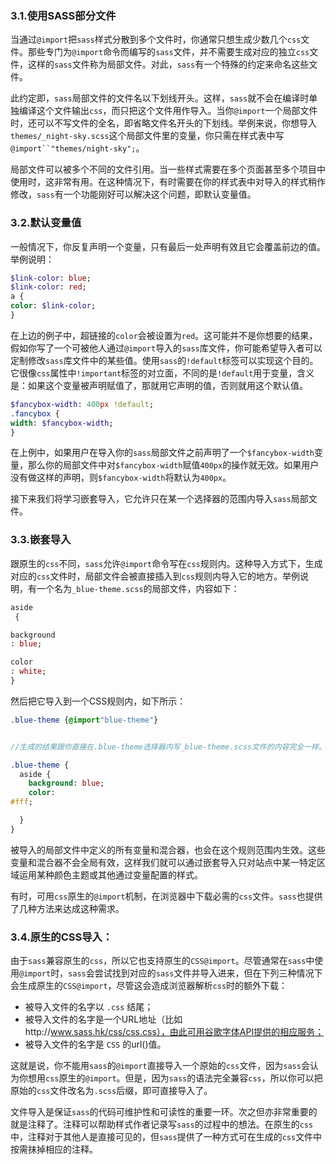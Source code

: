 ### 3.1.使用SASS部分文件

当通过`@import`把`sass`样式分散到多个文件时，你通常只想生成少数几个`css`文件。那些专门为`@import`命令而编写的`sass`文件，并不需要生成对应的独立`css`文件，这样的`sass`文件称为局部文件。对此，`sass`有一个特殊的约定来命名这些文件。

此约定即，`sass`局部文件的文件名以下划线开头。这样，`sass`就不会在编译时单独编译这个文件输出`css`，而只把这个文件用作导入。当你`@import`一个局部文件时，还可以不写文件的全名，即省略文件名开头的下划线。举例来说，你想导入`themes/_night-sky.scss`这个局部文件里的变量，你只需在样式表中写```@import``"themes/night-sky";```。

局部文件可以被多个不同的文件引用。当一些样式需要在多个页面甚至多个项目中使用时，这非常有用。在这种情况下，有时需要在你的样式表中对导入的样式稍作修改，`sass`有一个功能刚好可以解决这个问题，即默认变量值。

### 3.2.默认变量值

一般情况下，你反复声明一个变量，只有最后一处声明有效且它会覆盖前边的值。举例说明：

```sass
$link-color: blue;
$link-color: red;
a {
color: $link-color;
}
```

在上边的例子中，超链接的`color`会被设置为`red`。这可能并不是你想要的结果，假如你写了一个可被他人通过`@import`导入的`sass`库文件，你可能希望导入者可以定制修改`sass`库文件中的某些值。使用`sass`的`!default`标签可以实现这个目的。它很像`css`属性中`!important`标签的对立面，不同的是`!default`用于变量，含义是：如果这个变量被声明赋值了，那就用它声明的值，否则就用这个默认值。

```sass
$fancybox-width: 400px !default;
.fancybox {
width: $fancybox-width;
}
```

在上例中，如果用户在导入你的`sass`局部文件之前声明了一个`$fancybox-width`变量，那么你的局部文件中对`$fancybox-width`赋值`400px`的操作就无效。如果用户没有做这样的声明，则`$fancybox-width`将默认为`400px`。

接下来我们将学习嵌套导入，它允许只在某一个选择器的范围内导入`sass`局部文件。

### 3.3.嵌套导入

跟原生的`css`不同，`sass`允许`@import`命令写在`css`规则内。这种导入方式下，生成对应的`css`文件时，局部文件会被直接插入到`css`规则内导入它的地方。举例说明，有一个名为`_blue-theme.scss`的局部文件，内容如下：

```sass
aside
 {

background
: blue;

color
: white;
}
```

然后把它导入到一个CSS规则内，如下所示：

```sass
.blue-theme {@import"blue-theme"}


//生成的结果跟你直接在.blue-theme选择器内写_blue-theme.scss文件的内容完全一样。

.blue-theme {
  aside {
    background: blue;
    color: 
#fff;

  }
}
```

被导入的局部文件中定义的所有变量和混合器，也会在这个规则范围内生效。这些变量和混合器不会全局有效，这样我们就可以通过嵌套导入只对站点中某一特定区域运用某种颜色主题或其他通过变量配置的样式。

有时，可用`css`原生的`@import`机制，在浏览器中下载必需的`css`文件。`sass`也提供了几种方法来达成这种需求。

### 3.4.原生的CSS导入：

由于`sass`兼容原生的`css`，所以它也支持原生的`CSS@import`。尽管通常在`sass`中使用`@import`时，`sass`会尝试找到对应的`sass`文件并导入进来，但在下列三种情况下会生成原生的`CSS@import`，尽管这会造成浏览器解析`css`时的额外下载：

* 被导入文件的名字以
  `.css`
  结尾；
* 被导入文件的名字是一个URL地址（比如http://www.sass.hk/css/css.css），由此可用谷歌字体API提供的相应服务；
* 被导入文件的名字是
  `CSS`
  的url\(\)值。

这就是说，你不能用`sass`的`@import`直接导入一个原始的`css`文件，因为`sass`会认为你想用`css`原生的`@import`。但是，因为`sass`的语法完全兼容`css`，所以你可以把原始的`css`文件改名为`.scss`后缀，即可直接导入了。

文件导入是保证`sass`的代码可维护性和可读性的重要一环。次之但亦非常重要的就是注释了。注释可以帮助样式作者记录写`sass`的过程中的想法。在原生的`css`中，注释对于其他人是直接可见的，但`sass`提供了一种方式可在生成的`css`文件中按需抹掉相应的注释。



